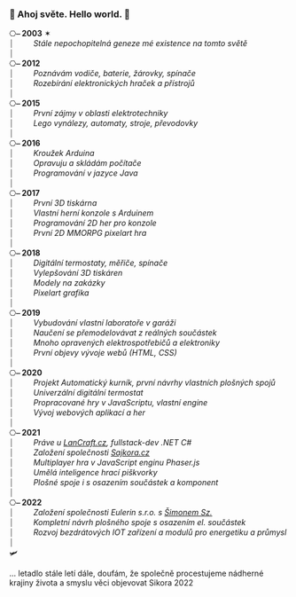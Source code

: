 ### 👤 Ahoj světe. Hello world. 👋

⎔**⎯ 2003** ✶\
⏐&nbsp;&nbsp;&nbsp;&nbsp;&nbsp;&nbsp;&nbsp;&nbsp;&nbsp;_Stále nepochopitelná geneze mé existence na tomto světě_\
⏐\
⎔**⎯ 2012**\
⏐&nbsp;&nbsp;&nbsp;&nbsp;&nbsp;&nbsp;&nbsp;&nbsp;&nbsp;_Poznávám vodiče, baterie, žárovky, spínače_\
⏐&nbsp;&nbsp;&nbsp;&nbsp;&nbsp;&nbsp;&nbsp;&nbsp;&nbsp;_Rozebírání elektronických hraček a přístrojů_\
⏐\
⎔**⎯ 2015**\
⏐&nbsp;&nbsp;&nbsp;&nbsp;&nbsp;&nbsp;&nbsp;&nbsp;&nbsp;_První zájmy v oblasti elektrotechniky_\
⏐&nbsp;&nbsp;&nbsp;&nbsp;&nbsp;&nbsp;&nbsp;&nbsp;&nbsp;_Lego vynálezy, automaty, stroje, převodovky_\
⏐\
⎔**⎯ 2016**\
⏐&nbsp;&nbsp;&nbsp;&nbsp;&nbsp;&nbsp;&nbsp;&nbsp;&nbsp;_Kroužek Arduina_\
⏐&nbsp;&nbsp;&nbsp;&nbsp;&nbsp;&nbsp;&nbsp;&nbsp;&nbsp;_Opravuju a skládám počítače_\
⏐&nbsp;&nbsp;&nbsp;&nbsp;&nbsp;&nbsp;&nbsp;&nbsp;&nbsp;_Programování v jazyce Java_\
⏐\
⎔**⎯ 2017**\
⏐&nbsp;&nbsp;&nbsp;&nbsp;&nbsp;&nbsp;&nbsp;&nbsp;&nbsp;_První 3D tiskárna_\
⏐&nbsp;&nbsp;&nbsp;&nbsp;&nbsp;&nbsp;&nbsp;&nbsp;&nbsp;_Vlastní herní konzole s Arduinem_\
⏐&nbsp;&nbsp;&nbsp;&nbsp;&nbsp;&nbsp;&nbsp;&nbsp;&nbsp;_Programování 2D her pro konzole_\
⏐&nbsp;&nbsp;&nbsp;&nbsp;&nbsp;&nbsp;&nbsp;&nbsp;&nbsp;_První 2D MMORPG pixelart hra_\
⏐\
⎔**⎯ 2018**\
⏐&nbsp;&nbsp;&nbsp;&nbsp;&nbsp;&nbsp;&nbsp;&nbsp;&nbsp;_Digitální termostaty, měřiče, spínače_\
⏐&nbsp;&nbsp;&nbsp;&nbsp;&nbsp;&nbsp;&nbsp;&nbsp;&nbsp;_Vylepšování 3D tiskáren_\
⏐&nbsp;&nbsp;&nbsp;&nbsp;&nbsp;&nbsp;&nbsp;&nbsp;&nbsp;_Modely na zakázky_\
⏐&nbsp;&nbsp;&nbsp;&nbsp;&nbsp;&nbsp;&nbsp;&nbsp;&nbsp;_Pixelart grafika_\
⏐\
⎔**⎯ 2019**\
⏐&nbsp;&nbsp;&nbsp;&nbsp;&nbsp;&nbsp;&nbsp;&nbsp;&nbsp;_Vybudování vlastní laboratoře v garáži_\
⏐&nbsp;&nbsp;&nbsp;&nbsp;&nbsp;&nbsp;&nbsp;&nbsp;&nbsp;_Naučení se přemodelovávat z reálných součástek_\
⏐&nbsp;&nbsp;&nbsp;&nbsp;&nbsp;&nbsp;&nbsp;&nbsp;&nbsp;_Mnoho opravených elektrospotřebičů a elektroniky_\
⏐&nbsp;&nbsp;&nbsp;&nbsp;&nbsp;&nbsp;&nbsp;&nbsp;&nbsp;_První objevy vývoje webů (HTML, CSS)_\
⏐\
⎔**⎯ 2020**\
⏐&nbsp;&nbsp;&nbsp;&nbsp;&nbsp;&nbsp;&nbsp;&nbsp;&nbsp;_Projekt Automatický kurník, první návrhy vlastních plošných spojů_\
⏐&nbsp;&nbsp;&nbsp;&nbsp;&nbsp;&nbsp;&nbsp;&nbsp;&nbsp;_Univerzální digitální termostat_\
⏐&nbsp;&nbsp;&nbsp;&nbsp;&nbsp;&nbsp;&nbsp;&nbsp;&nbsp;_Propracované hry v JavaScriptu, vlastní engine_\
⏐&nbsp;&nbsp;&nbsp;&nbsp;&nbsp;&nbsp;&nbsp;&nbsp;&nbsp;_Vývoj webových aplikací a her_\
⏐\
⎔**⎯ 2021**\
⏐&nbsp;&nbsp;&nbsp;&nbsp;&nbsp;&nbsp;&nbsp;&nbsp;&nbsp;_Práve u [LanCraft.cz](https://lancraft.cz), fullstack-dev .NET C#_\
⏐&nbsp;&nbsp;&nbsp;&nbsp;&nbsp;&nbsp;&nbsp;&nbsp;&nbsp;_Založení společnosti [Sajkora.cz](https://www.sajkora.cz)_\
⏐&nbsp;&nbsp;&nbsp;&nbsp;&nbsp;&nbsp;&nbsp;&nbsp;&nbsp;_Multiplayer hra v JavaScript enginu Phaser.js_\
⏐&nbsp;&nbsp;&nbsp;&nbsp;&nbsp;&nbsp;&nbsp;&nbsp;&nbsp;_Umělá inteligence hrací piškvorky_\
⏐&nbsp;&nbsp;&nbsp;&nbsp;&nbsp;&nbsp;&nbsp;&nbsp;&nbsp;_Plošné spoje i s osazením součástek a komponent_\
⏐\
⎔**⎯ 2022**\
⏐&nbsp;&nbsp;&nbsp;&nbsp;&nbsp;&nbsp;&nbsp;&nbsp;&nbsp;_Založení společnosti Eulerin s.r.o. s [Šimonem Sz.](https://github.com/SimonSzotkowski)_\
⏐&nbsp;&nbsp;&nbsp;&nbsp;&nbsp;&nbsp;&nbsp;&nbsp;&nbsp;_Kompletní návrh plošného spoje s osazením el. součástek_\
⏐&nbsp;&nbsp;&nbsp;&nbsp;&nbsp;&nbsp;&nbsp;&nbsp;&nbsp;_Rozvoj bezdrátových IOT zařízení a modulů pro energetiku a průmysl_\
⏐\
🛩

... letadlo stále letí dále, doufám, že společně procestujeme nádherné krajiny života a smyslu věci objevovat
Sikora 2022
